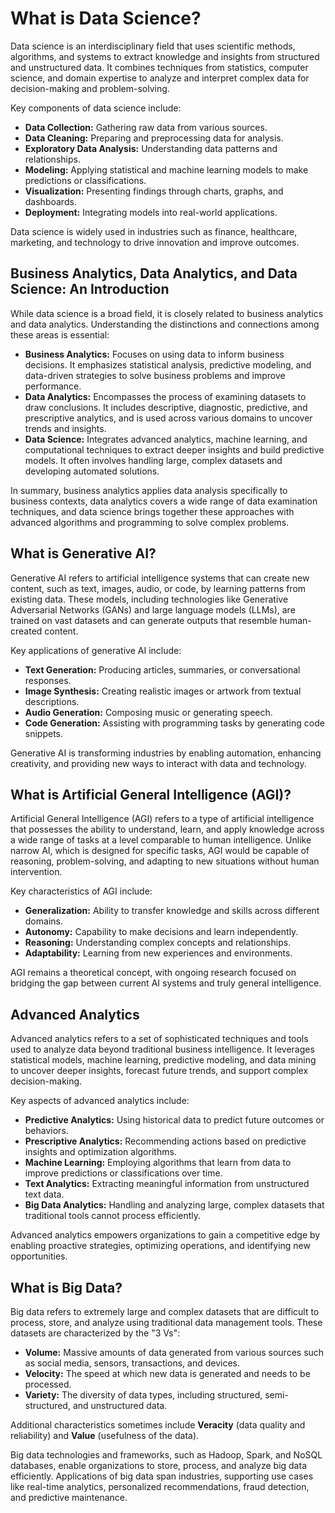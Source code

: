 # What is Data Science?

Data science is an interdisciplinary field that uses scientific methods, algorithms, and systems to extract knowledge and insights from structured and unstructured data. It combines techniques from statistics, computer science, and domain expertise to analyze and interpret complex data for decision-making and problem-solving.

Key components of data science include:

- **Data Collection:** Gathering raw data from various sources.
- **Data Cleaning:** Preparing and preprocessing data for analysis.
- **Exploratory Data Analysis:** Understanding data patterns and relationships.
- **Modeling:** Applying statistical and machine learning models to make predictions or classifications.
- **Visualization:** Presenting findings through charts, graphs, and dashboards.
- **Deployment:** Integrating models into real-world applications.

Data science is widely used in industries such as finance, healthcare, marketing, and technology to drive innovation and improve outcomes.

## Business Analytics, Data Analytics, and Data Science: An Introduction

While data science is a broad field, it is closely related to business analytics and data analytics. Understanding the distinctions and connections among these areas is essential:

- **Business Analytics:** Focuses on using data to inform business decisions. It emphasizes statistical analysis, predictive modeling, and data-driven strategies to solve business problems and improve performance.
- **Data Analytics:** Encompasses the process of examining datasets to draw conclusions. It includes descriptive, diagnostic, predictive, and prescriptive analytics, and is used across various domains to uncover trends and insights.
- **Data Science:** Integrates advanced analytics, machine learning, and computational techniques to extract deeper insights and build predictive models. It often involves handling large, complex datasets and developing automated solutions.

In summary, business analytics applies data analysis specifically to business contexts, data analytics covers a wide range of data examination techniques, and data science brings together these approaches with advanced algorithms and programming to solve complex problems.


## What is Generative AI?

Generative AI refers to artificial intelligence systems that can create new content, such as text, images, audio, or code, by learning patterns from existing data. These models, including technologies like Generative Adversarial Networks (GANs) and large language models (LLMs), are trained on vast datasets and can generate outputs that resemble human-created content.

Key applications of generative AI include:

- **Text Generation:** Producing articles, summaries, or conversational responses.
- **Image Synthesis:** Creating realistic images or artwork from textual descriptions.
- **Audio Generation:** Composing music or generating speech.
- **Code Generation:** Assisting with programming tasks by generating code snippets.

Generative AI is transforming industries by enabling automation, enhancing creativity, and providing new ways to interact with data and technology.

## What is Artificial General Intelligence (AGI)?

Artificial General Intelligence (AGI) refers to a type of artificial intelligence that possesses the ability to understand, learn, and apply knowledge across a wide range of tasks at a level comparable to human intelligence. Unlike narrow AI, which is designed for specific tasks, AGI would be capable of reasoning, problem-solving, and adapting to new situations without human intervention.

Key characteristics of AGI include:

- **Generalization:** Ability to transfer knowledge and skills across different domains.
- **Autonomy:** Capability to make decisions and learn independently.
- **Reasoning:** Understanding complex concepts and relationships.
- **Adaptability:** Learning from new experiences and environments.

AGI remains a theoretical concept, with ongoing research focused on bridging the gap between current AI systems and truly general intelligence.

## Advanced Analytics

Advanced analytics refers to a set of sophisticated techniques and tools used to analyze data beyond traditional business intelligence. It leverages statistical models, machine learning, predictive modeling, and data mining to uncover deeper insights, forecast future trends, and support complex decision-making.

Key aspects of advanced analytics include:

- **Predictive Analytics:** Using historical data to predict future outcomes or behaviors.
- **Prescriptive Analytics:** Recommending actions based on predictive insights and optimization algorithms.
- **Machine Learning:** Employing algorithms that learn from data to improve predictions or classifications over time.
- **Text Analytics:** Extracting meaningful information from unstructured text data.
- **Big Data Analytics:** Handling and analyzing large, complex datasets that traditional tools cannot process efficiently.

Advanced analytics empowers organizations to gain a competitive edge by enabling proactive strategies, optimizing operations, and identifying new opportunities.


## What is Big Data?

Big data refers to extremely large and complex datasets that are difficult to process, store, and analyze using traditional data management tools. These datasets are characterized by the "3 Vs":

- **Volume:** Massive amounts of data generated from various sources such as social media, sensors, transactions, and devices.
- **Velocity:** The speed at which new data is generated and needs to be processed.
- **Variety:** The diversity of data types, including structured, semi-structured, and unstructured data.

Additional characteristics sometimes include **Veracity** (data quality and reliability) and **Value** (usefulness of the data).

Big data technologies and frameworks, such as Hadoop, Spark, and NoSQL databases, enable organizations to store, process, and analyze big data efficiently. Applications of big data span industries, supporting use cases like real-time analytics, personalized recommendations, fraud detection, and predictive maintenance.